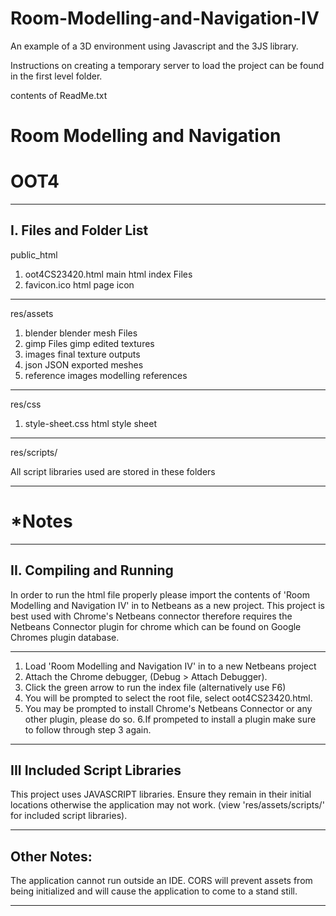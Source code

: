 # Room-Modelling-and-Navigation-IV
An example of a 3D environment using Javascript and  the 3JS library.

Instructions on creating a temporary server to load the project can be found in the first level folder.

contents of ReadMe.txt


#        Room Modelling and Navigation        
#        OOT4                     
                    
---------------------------------------------
I. Files and Folder List
---------------------------------------------
public_html
1. oot4CS23420.html      main html index Files
2. favicon.ico                  html page icon

---------------------------------------------
res/assets
1. blender                  blender mesh Files
2. gimp Files             gimp edited textures
3. images                final texture outputs
4. json                   JSON exported meshes
5. reference images       modelling references

---------------------------------------------
res/css
1. style-sheet.css             html style sheet
--------------------------------------------- 
res/scripts/

All script libraries used are stored in these folders

---------------------------------------------
# *Notes

---------------------------------------------
II. Compiling and Running
---------------------------------------------
In order to run the html file properly please import the contents of
'Room Modelling and Navigation IV' in to Netbeans as a new project.
This project is best used with Chrome's Netbeans connector therefore requires
the Netbeans Connector plugin for chrome which can be found on Google Chromes
plugin database.

---------------------------------------------
1. Load 'Room Modelling and Navigation IV' in to a new Netbeans project
2. Attach the Chrome debugger, (Debug > Attach Debugger).
3. Click the green arrow to run the index file (alternatively use F6)
4. You will be prompted to select the root file, select oot4CS23420.html. 
5. You may be prompted to install Chrome's Netbeans Connector or any other
plugin, please do so.
6.If prompeted to install a plugin make sure to follow through step 3 again.

---------------------------------------------
III Included Script Libraries
---------------------------------------------
This project uses JAVASCRIPT libraries. Ensure they remain in their initial
locations otherwise the application may not work.
(view 'res/assets/scripts/' for included script libraries).

---------------------------------------------
Other Notes:
---------------------------------------------
The application cannot run outside an IDE. CORS will prevent assets from being
initialized and will cause the application to come to a stand still.

---------------------------------------------
